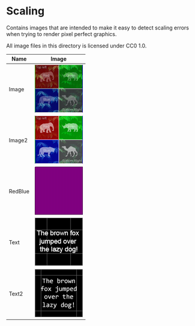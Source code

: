# Scaling

Contains images that are intended to make it easy to detect scaling errors when trying to render pixel perfect graphics.

All image files in this directory is licensed under CC0 1.0.


Name    | Image
--------|--------
Image   | ![alt text](./Image/Test64x64_320dpi.png "Image")
Image2  | ![alt text](./Image2/Test64x64_320dpi.png "Image2")
RedBlue | ![alt text](./RedBlue/Test64x64_320dpi.png "RedBlue")
Text    | ![alt text](./Text/Test64x64_320dpi.png "Text")
Text2   | ![alt text](./Text2/Test64x64_320dpi.png "Text") 
